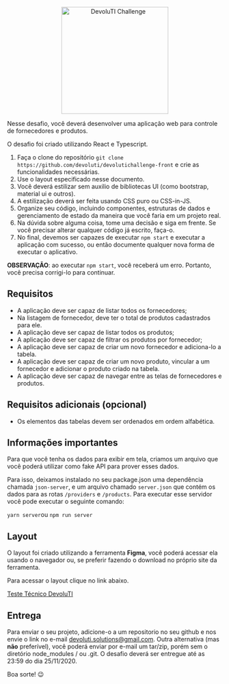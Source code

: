 <p align="center">
  <img width="250" src="https://user-images.githubusercontent.com/40436472/99880817-81862980-2bf4-11eb-9153-f129decb0a68.png" alt="DevoluTI Challenge" />
</p>

Nesse desafio, você deverá desenvolver uma aplicação web para controle de fornecedores e produtos. 

O desafio foi criado utilizando React e Typescript.

1. Faça o clone do repositório `git clone https://github.com/devoluti/devolutichallenge-front` e crie as funcionalidades necessárias.
2. Use o layout especificado nesse documento.
3. Você deverá estilizar sem auxilio de bibliotecas UI (como bootstrap, material ui e outros). 
4. A estilização deverá ser feita usando CSS puro ou CSS-in-JS.
5. Organize seu código, incluindo componentes, estruturas de dados e gerenciamento de estado da maneira que você faria em um projeto real.
6. Na dúvida sobre alguma coisa, tome uma decisão e siga em frente. Se você precisar alterar qualquer código já escrito, faça-o.
7. No final, devemos ser capazes de executar `npm start` e executar a aplicação com sucesso, ou então documente qualquer nova forma de executar o aplicativo. 

**OBSERVAÇÃO**: ao executar `npm start`, você receberá um erro. Portanto, você precisa corrigi-lo para continuar.

## Requisitos

- A aplicação deve ser capaz de listar todos os fornecedores;
- Na listagem de fornecedor, deve ter o total de produtos cadastrados para ele.
- A aplicação deve ser capaz de listar todos os produtos;
- A aplicação deve ser capaz de filtrar os produtos por fornecedor;
- A aplicação deve ser capaz de criar um novo fornecedor e adiciona-lo a tabela.
- A aplicação deve ser capaz de criar um novo produto, vincular a um fornecedor e adicionar o produto criado na tabela.
- A aplicação deve ser capaz de navegar entre as telas de fornecedores e produtos.

## Requisitos adicionais (opcional)

- Os elementos das tabelas devem ser ordenados em ordem alfabética.

## Informações importantes

Para que você tenha os dados para exibir em tela, criamos um arquivo que você poderá utilizar como fake API para prover esses dados.

Para isso, deixamos instalado no seu package.json uma dependência chamada `json-server`, e um arquivo chamado `server.json` que contém os dados para as rotas `/providers` e `/products`. Para executar esse servidor você pode executar o seguinte comando: 

`yarn server`ou `npm run server`

## Layout

O layout foi criado utilizando a ferramenta **Figma**, você poderá acessar ela usando o navegador ou, se preferir fazendo o download no próprio site da ferramenta.

Para acessar o layout clique no link abaixo. 

[Teste Técnico DevoluTI](https://www.figma.com/file/mmAAkOh8JXvUAbfPZ4Galb/Teste-T%C3%A9cnico-DevoluTI?node-id=0%3A1)

## Entrega

Para enviar o seu projeto, adicione-o a um repositorio no seu github e nos envie o link no e-mail [devoluti.solutions@gmail.com](mailto:devoluti.solutions@gmail.com). Outra alternativa (mas **não** preferível), você poderá enviar por e-mail um tar/zip, porém sem o diretório node_modules / ou .git. O desafio deverá ser entregue até as 23:59 do dia 25/11/2020.

Boa sorte! 😉
